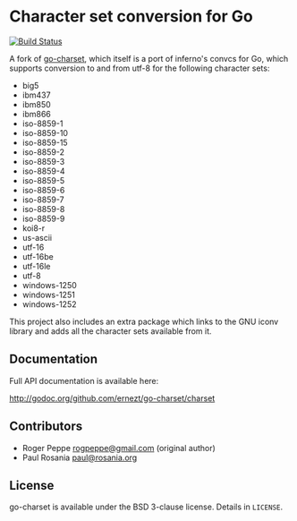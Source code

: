 # Character set conversion for Go

[![Build Status](https://travis-ci.org/ernezt/go-charset.svg?branch=master)](https://travis-ci.org/ernezt/go-charset)

A fork of [go-charset](https://code.google.com/p/go-charset/), which itself is a
port of inferno's convcs for Go, which supports conversion to and from utf-8 for
the following character sets:

* big5
* ibm437
* ibm850
* ibm866
* iso-8859-1
* iso-8859-10
* iso-8859-15
* iso-8859-2
* iso-8859-3
* iso-8859-4
* iso-8859-5
* iso-8859-6
* iso-8859-7
* iso-8859-8
* iso-8859-9
* koi8-r
* us-ascii
* utf-16
* utf-16be
* utf-16le
* utf-8
* windows-1250
* windows-1251
* windows-1252

This project also includes an extra package which links to the GNU iconv library
and adds all the character sets available from it.

## Documentation

Full API documentation is available here:

http://godoc.org/github.com/ernezt/go-charset/charset

## Contributors

* Roger Peppe <rogpeppe@gmail.com> (original author)
* Paul Rosania <paul@rosania.org>

## License

go-charset is available under the BSD 3-clause license. Details in `LICENSE`.
